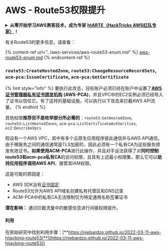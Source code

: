 # AWS - Route53权限提升

<details>

<summary><strong>从零开始学习AWS黑客技术，成为专家</strong> <a href="https://training.hacktricks.xyz/courses/arte"><strong>htARTE（HackTricks AWS红队专家）</strong></a><strong>！</strong></summary>

支持HackTricks的其他方式：

* 如果您想在HackTricks中看到您的**公司广告**或**下载PDF格式的HackTricks**，请查看[**订阅计划**](https://github.com/sponsors/carlospolop)!
* 获取[**官方PEASS & HackTricks周边产品**](https://peass.creator-spring.com)
* 探索[**PEASS家族**](https://opensea.io/collection/the-peass-family)，我们独家[**NFTs**](https://opensea.io/collection/the-peass-family)收藏品
* **加入** 💬 [**Discord群**](https://discord.gg/hRep4RUj7f) 或 [**电报群**](https://t.me/peass) 或在**Twitter**上关注我们 🐦 [**@hacktricks_live**](https://twitter.com/hacktricks_live)**。**
* 通过向[**HackTricks**](https://github.com/carlospolop/hacktricks)和[**HackTricks Cloud**](https://github.com/carlospolop/hacktricks-cloud) github仓库提交PR来分享您的黑客技巧。

</details>

有关Route53的更多信息，请查看：

{% content-ref url="../aws-services/aws-route53-enum.md" %}
[aws-route53-enum.md](../aws-services/aws-route53-enum.md)
{% endcontent-ref %}

### `route53:CreateHostedZone`, `route53:ChangeResourceRecordSets`, `acm-pca:IssueCertificate`, `acm-pca:GetCertificate`

{% hint style="info" %}
要执行此攻击，目标账户必须已经在账户中设置了[**AWS证书管理器私有证书颁发机构**](https://aws.amazon.com/certificate-manager/private-certificate-authority/) **(AWS-PCA)**，并且VPC中的EC2实例必须已经导入了证书以信任它。有了这样的基础设施，可以执行以下攻击来拦截AWS API流量。
{% endhint %}

其他权限**推荐但不是枚举部分所必需的**：`route53:GetHostedZone`, `route53:ListHostedZones`, `acm-pca:ListCertificateAuthorities`, `ec2:DescribeVpcs`

假设有一个AWS VPC，其中有多个云原生应用程序彼此通信并与AWS API通信。由于微服务之间的通信通常是TLS加密的，因此必须有一个私有CA为这些服务颁发有效证书。**如果使用ACM-PCA**进行此操作，并且对手设法获得了对**同时控制route53和acm-pca私有CA**的访问权限，且具有上述最小权限集，那么它可以**劫持应用程序调用AWS API**，接管其IAM权限。

这是可能的原因是：

* AWS SDK没有[证书固定](https://www.digicert.com/blog/certificate-pinning-what-is-certificate-pinning)
* Route53允许为AWS API域名创建私有托管区和DNS记录
* ACM-PCA中的私有CA无法限制仅为特定通用名称签署证书

**潜在影响：** 通过拦截流量中的敏感信息进行间接权限提升。

#### 利用 <a href="#discovery" id="discovery"></a>

在原始研究中找到利用步骤：[**https://niebardzo.github.io/2022-03-11-aws-hijacking-route53/**](https://niebardzo.github.io/2022-03-11-aws-hijacking-route53/)
